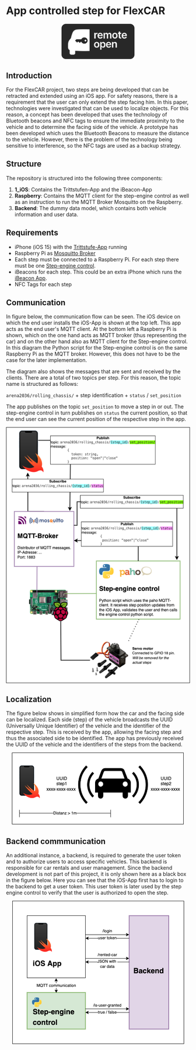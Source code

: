 # App controlled step for FlexCAR

<center><img src="./0_assets/logo.png" width=200></center>

## Introduction
 For the FlexCAR project, two steps are being developed that can be retracted and extended using an iOS app. For safety reasons, there is a requirement that the user can only extend the step facing him. In this paper, technologies were investigated that can be used to localize objects. For this reason, a concept has been developed that uses the technology of Bluetooth beacons and NFC tags to ensure the immediate proximity to the vehicle and to determine the facing side of the vehicle. A prototype has been developed which uses the Bluetooth Beacons to measure the distance to the vehicle. However, there is the problem of the technology being sensitive to interference, so the NFC tags are used as a backup strategy.   

## Structure
The repository is structured into the following three components:
1. **1_iOS**: Contains the Trittstufen-App and the iBeacon-App
2. **Raspberry**: Contains the MQTT client for the step-engine control as well as an instruction to run the MQTT Broker Mosquitto on the Raspberry.
3. **Backend**: The dummy data model, which contains both vehicle information and user data. 


## Requirements
- iPhone (iOS 15) with the [Trittstufe-App](https://gitlab.mi.hdm-stuttgart.de/ns162/trittstufe/-/tree/main/1_iOS/Trittstufe) running
- Raspberry Pi as [Mosquitto Broker](https://gitlab.mi.hdm-stuttgart.de/ns162/trittstufe/-/tree/main/2_Raspberry)
- Each step must be connected to a Raspberry Pi. For each step there must be one [Step-engine control](https://gitlab.mi.hdm-stuttgart.de/ns162/trittstufe/-/tree/main/2_Raspberry/StepEngineControl).
- iBeacons for each step. This could be an extra iPhone which runs the [iBeacon App](https://gitlab.mi.hdm-stuttgart.de/ns162/trittstufe/-/tree/main/1_iOS/iBeacon).
- NFC Tags for each step

## Communication
In figure below, the communication flow can be seen. The iOS device on which the end user installs the iOS-App is shown at the top left. This app acts as the end user's MQTT client. At the bottom left a Raspberry Pi is shown, which on the one hand acts as MQTT broker (thus representing the car) and on the other hand also as MQTT client for the Step-engine control. In this diagram the Python script for the Step-engine control is on the same Raspberry Pi as the MQTT broker. However, this does not have to be the case for the later implementation.

The diagram also shows the messages that are sent and received by the clients. There are a total of two topics per step. For this reason, the topic name is structured as follows: 

`arena2036/rolling_chassis/` + step identification + `status` / `set_position`

The app publishes on the topic `set_position` to move a step in or out. The step-engine control in turn publishes on `status` the current position, so that the end user can see the current position of the respective step in the app. 

<center><img src="./0_assets/mqtt-communication.png"></center>


## Localization
The figure below shows in simplified form how the car and the facing side can be localized. Each side (step) of the vehicle broadcasts the UUID (Universally Unique Identifier) of the vehicle and the identifier of the respective step. This is received by the app, allowing the facing step and thus the associated side to be identified. The app has previously received the UUID of the vehicle and the identifiers of the steps from the backend.  
<center><img src="./0_assets/localization.png"></center>

## Backend commmunication
An additional instance, a backend, is required to generate the user token and to authorize users to access specific vehicles. This backend is responsible for car rentals and user management. Since the backend development is not part of this project, it is only shown here as a black box in the figure below. Here you can see that the iOS-App first has to login to the backend to get a user token. This user token is later used by the step engine control to verify that the user is authorized to open the step. 
<center><img src="./0_assets/backend-communication.png"></center>
